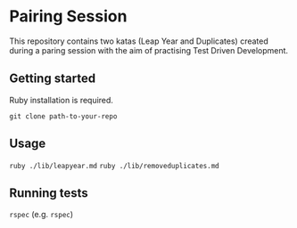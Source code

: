 # Pairing Session 

This repository contains two katas (Leap Year and Duplicates) created during a paring session with the aim of practising Test Driven Development. 

## Getting started

Ruby installation is required. 

`git clone path-to-your-repo`


## Usage

`ruby ./lib/leapyear.md`
`ruby ./lib/removeduplicates.md`

## Running tests

`rspec` (e.g. `rspec`)
